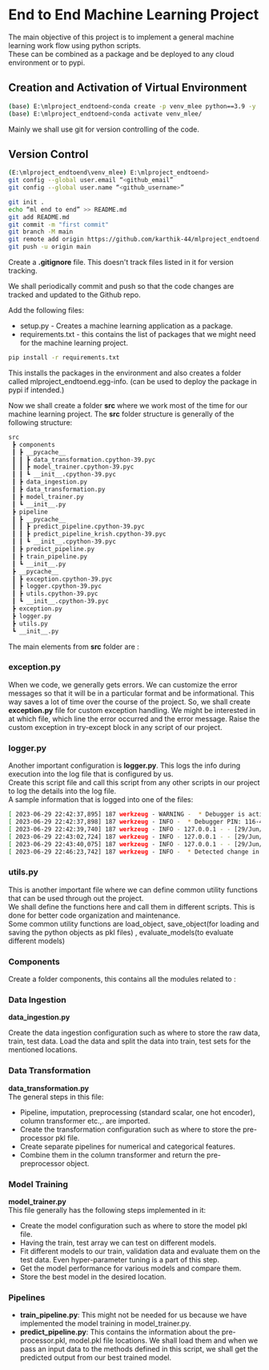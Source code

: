 # End to End Machine Learning Project  

The main objective of this project is to implement a general machine learning work flow using python scripts.  
These can be combined as a package and be deployed to any cloud environment or to pypi.  


## Creation and Activation of Virtual Environment
```bash
(base) E:\mlproject_endtoend>conda create -p venv_mlee python==3.9 -y
(base) E:\mlproject_endtoend>conda activate venv_mlee/
```

Mainly we shall use git for version controlling of the code.  

## Version Control  
```bash
(E:\mlproject_endtoend\venv_mlee) E:\mlproject_endtoend>  
git config --global user.email “<github_email”
git config --global user.name “<github_username>”

git init . 
echo “ml end to end” >> README.md
git add README.md
git commit -m "first commit"
git branch -M main
git remote add origin https://github.com/karthik-44/mlproject_endtoend.git
git push -u origin main
```

Create a **.gitignore** file. This doesn't track files listed in it for version tracking.  

We shall periodically commit and push so that the code changes are tracked and updated to the Github repo.  

Add the following files:  
- setup.py - Creates a machine learning application as a package.
- requirements.txt - this contains the list of packages that we might need for the machine learning project.

```bash
pip install -r requirements.txt
```

This installs the packages in the environment and also creates a folder called mlproject_endtoend.egg-info. (can be used to deploy the package in pypi if intended.)  

Now we shall create a folder **src** where we work most of the time for our machine learning project. The **src** folder structure is generally of the following structure: 
```bash
src
 ┣ components
 ┃ ┣ __pycache__
 ┃ ┃ ┣ data_transformation.cpython-39.pyc
 ┃ ┃ ┣ model_trainer.cpython-39.pyc
 ┃ ┃ ┗ __init__.cpython-39.pyc
 ┃ ┣ data_ingestion.py
 ┃ ┣ data_transformation.py
 ┃ ┣ model_trainer.py
 ┃ ┗ __init__.py
 ┣ pipeline
 ┃ ┣ __pycache__
 ┃ ┃ ┣ predict_pipeline.cpython-39.pyc
 ┃ ┃ ┣ predict_pipeline_krish.cpython-39.pyc
 ┃ ┃ ┗ __init__.cpython-39.pyc
 ┃ ┣ predict_pipeline.py
 ┃ ┣ train_pipeline.py
 ┃ ┗ __init__.py
 ┣ __pycache__
 ┃ ┣ exception.cpython-39.pyc
 ┃ ┣ logger.cpython-39.pyc
 ┃ ┣ utils.cpython-39.pyc
 ┃ ┗ __init__.cpython-39.pyc
 ┣ exception.py
 ┣ logger.py
 ┣ utils.py
 ┗ __init__.py

```

The main elements from **src** folder are :  
### exception.py
When we code, we generally gets errors. We can customize the error messages so that it will be in a particular format and be informational. This way saves a lot of time over the course of the project. So, we shall create **exception.py** file for custom exception handling. We might be interested in at which file, which line the error occurred and the error message.
Raise the custom exception in try-except block in any script of our project.  


### logger.py 
Another important configuration is **logger.py**. This logs the info during execution into the log file that is configured by us.  
Create this script file and call this script from any other scripts in our project to log the details into the log file.  
A sample information that is logged into one of the files:  
```bash
[ 2023-06-29 22:42:37,895] 187 werkzeug - WARNING -  * Debugger is active!
[ 2023-06-29 22:42:37,898] 187 werkzeug - INFO -  * Debugger PIN: 116-420-621
[ 2023-06-29 22:42:39,740] 187 werkzeug - INFO - 127.0.0.1 - - [29/Jun/2023 22:42:39] "POST /predictdata HTTP/1.1" 200 -
[ 2023-06-29 22:43:02,724] 187 werkzeug - INFO - 127.0.0.1 - - [29/Jun/2023 22:43:02] "POST /predictdata HTTP/1.1" 200 -
[ 2023-06-29 22:43:40,075] 187 werkzeug - INFO - 127.0.0.1 - - [29/Jun/2023 22:43:40] "POST /predictdata HTTP/1.1" 200 -
[ 2023-06-29 22:46:23,742] 187 werkzeug - INFO -  * Detected change in 'E:\\mlproject_endtoend\\app_krish.py', reloading

```

### utils.py  
This is another important file where we can define common utility functions that can be used through out the project.  
We shall define the functions here and call them in different scripts. This is done for better code organization and maintenance.  
Some common utility functions are load_object, save_object(for loading and saving the python objects as pkl files) , evaluate_models(to evaluate different models)

### Components
Create a folder components, this contains all the modules related to :
### Data Ingestion
**data_ingestion.py** 

Create the data ingestion configuration such as where to store the raw data, train, test data.
Load the data and split the data into train, test sets for the mentioned locations.  

### Data Transformation
**data_transformation.py**  
The general steps in this file:  

- Pipeline, imputation, preprocessing (standard scalar, one hot encoder), column transformer etc.,. are imported.
- Create the transformation configuration such as where to store the pre-processor pkl file.
- Create separate pipelines for numerical and categorical features.
- Combine them in the column transformer and return the pre-preprocessor object.


### Model Training
**model_trainer.py**  
This file generally has the following steps implemented in it:  
- Create the model configuration such as where to store the model pkl file.
- Having the train, test array we can test on different models.
- Fit different models to our train, validation data and evaluate them on the test data. Even hyper-parameter tuning is a part of this step.
- Get the model performance for various models and compare them.
- Store the best model in the desired location.

### Pipelines
- **train_pipeline.py**: This might not be needed for us because we have implemented the model training in model_trainer.py.
- **predict_pipeline.py**: This contains the information about the pre-processor.pkl, model.pkl file locations. We shall load them and when we pass an input data to the methods defined in this script, we shall get the predicted output from our best trained model.


